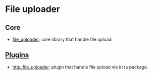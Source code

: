 # File uploader

## Core

- [file_uploader](https://github.com/MattiaPispisa/file_uploader/tree/main/file_uploader): core library that handle file upload.

## [Plugins](https://github.com/MattiaPispisa/file_uploader/tree/main/plugins)

- [http_file_uploader](https://github.com/MattiaPispisa/file_uploader/tree/main/plugins/http_file_uploader): plugin that handle file upload via `http` package.
